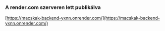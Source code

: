 ### A render.com szerveren lett publikálva
[https://macskak-backend-yxnn.onrender.com/](https://macskak-backend-yxnn.onrender.com/)
